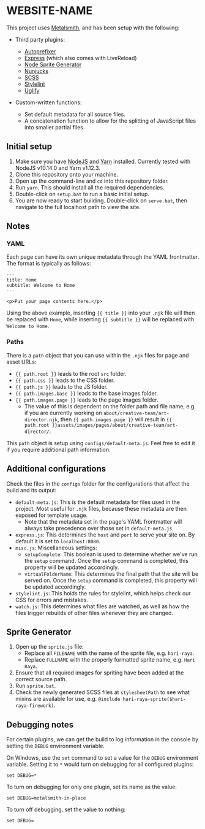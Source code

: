 # WEBSITE-NAME

This project uses [Metalsmith](http://metalsmith.io), and has been setup with the following:

- Third party plugins:
    - [Autoprefixer](https://github.com/postcss/autoprefixer)
    - [Express](https://github.com/chiefy/metalsmith-express) (which also comes with LiveReload)
    - [Node Sprite Generator](https://github.com/selaux/node-sprite-generator/)
    - [Nunjucks](https://mozilla.github.io/nunjucks/)
    - [SCSS](http://sass-lang.com/)
    - [Stylelint](https://stylelint.io/)
    - [Uglify](https://github.com/ksmithut/metalsmith-uglify)

- Custom-written functions:
    - Set default metadata for all source files.
    - A concatenation function to allow for the splitting of JavaScript files into smaller partial files.

## Initial setup

1. Make sure you have [NodeJS](http://nodejs.org) and [Yarn](http://yarnpkg.com/) installed. Currently tested with NodeJS v10.14.0 and Yarn v1.12.3.
2. Clone this repository onto your machine.
3. Open up the command-line and `cd` into this repository folder.
4. Run `yarn`. This should install all the required dependencies.
5. Double-click on `setup.bat` to run a basic initial setup.
6. You are now ready to start building. Double-click on `serve.bat`, then navigate to the full localhost path to view the site.

## Notes

### YAML

Each page can have its own unique metadata through the YAML frontmatter. The format is typically as follows:

```
---
title: Home
subtitle: Welcome to Home
---

<p>Put your page contents here.</p>
```

Using the above example, inserting `{{ title }}` into your `.njk` file will then be replaced with `Home`, while inserting `{{ subtitle }}` will be replaced with `Welcome to Home`.

### Paths

There is a `path` object that you can use within the `.njk` files for page and asset URLs:

- `{{ path.root }}` leads to the root `src` folder.
- `{{ path.css }}` leads to the CSS folder.
- `{{ path.js }}` leads to the JS folder.
- `{{ path.images.base }}` leads to the base images folder.
- `{{ path.images.page }}` leads to the page images folder.
    - The value of this is dependent on the folder path and file name, e.g. if you are currently working on `about/creative-team/art-director.njk`, then `{{ path.images.page }}` will result in `{{ path.root }}assets/images/pages/about/creative-team/art-director/`.

This `path` object is setup using `configs/default-meta.js`. Feel free to edit it if you require additional path information.

## Additional configurations

Check the files in the `configs` folder for the configurations that affect the build and its output:

- `default-meta.js`: This is the default metadata for files used in the project. Most useful for `.njk` files, because these metadata are then exposed for template usage.
    - Note that the metadata set in the page's YAML frontmatter will always take precedence over those set in `default-meta.js`.
- `express.js`: This determines the `host` and `port` to serve your site on. By default it is set to `localhost:8080`.
- `misc.js`: Miscellaneous settings:
    - `setupComplete`: This boolean is used to determine whether we've run the `setup` command. Once the `setup` command is completed, this property will be updated accordingly.
    - `virtualFolderName`: This determines the final path that the site will be served on. Once the `setup` command is completed, this property will be updated accordingly.
- `stylelint.js`: This holds the rules for stylelint, which helps check our CSS for errors and mistakes.
- `watch.js`: This determines what files are watched, as well as how the files trigger rebuilds of other files whenever they are changed.

## Sprite Generator

1. Open up the `sprite.js` file:
    - Replace all `FILENAME` with the name of the sprite file, e.g. `hari-raya`.
    - Replace `FULLNAME` with the properly formatted sprite name, e.g. `Hari Raya`.
2. Ensure that all required images for spriting have been added at the correct source path.
3. Run `sprite.bat`.
4. Check the newly generated SCSS files at `stylesheetPath` to see what mixins are available for use, e.g. `@include hari-raya-sprite($hari-raya-firework)`.

## Debugging notes

For certain plugins, we can get the build to log information in the console by setting the `DEBUG` environment variable.

On Windows, use the `set` command to set a value for the `DEBUG` environment variable. Setting it to `*` would turn on debugging for all configured plugins:

    set DEBUG=*

To turn on debugging for only one plugin, set its name as the value:

    set DEBUG=metalsmith-in-place

To turn off debugging, set the value to nothing:

    set DEBUG=